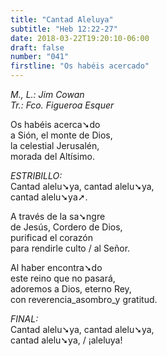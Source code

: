 ```yaml
---
title: "Cantad Aleluya"
subtitle: "Heb 12:22-27"
date: 2018-03-22T19:20:10-06:00
draft: false
number: "041"
firstline: "Os habéis acercado"
---
```


_M., L.: Jim Cowan_  
_Tr.: Fco. Figueroa Esquer_

Os habéis acerca➘do  
a Sión, el monte de Dios,  
la celestial Jerusalén,  
morada del Altísimo.

_ESTRIBILLO:_  
Cantad alelu➘ya, cantad alelu➘ya,  
cantad alelu➘ya➚.

A través de la sa➘ngre  
de Jesús, Cordero de Dios,  
purificad el corazón  
para rendirle culto / al Señor.

Al haber encontra➘do  
este reino que no pasará,  
adoremos a Dios, eterno Rey,  
con reverencia_asombro_y gratitud.

_FINAL:_  
Cantad alelu➘ya, cantad alelu➘ya,  
cantad alelu➘ya, / ¡aleluya!